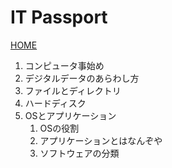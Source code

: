 # IT Passport

[HOME](../index.md)

1. コンピュータ事始め
2. デジタルデータのあらわし方
3. ファイルとディレクトリ
4. ハードディスク
5. OSとアプリケーション
   1. OSの役割
   2. アプリケーションとはなんぞや
   3. ソフトウェアの分類

